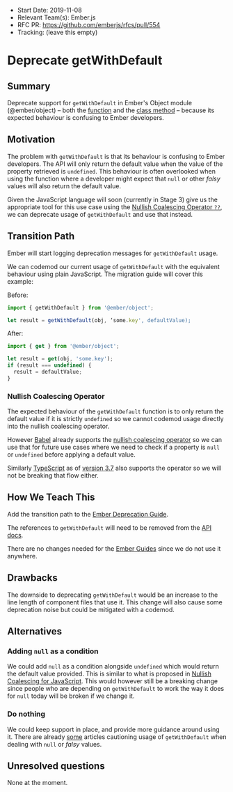 - Start Date: 2019-11-08
- Relevant Team(s): Ember.js
- RFC PR: https://github.com/emberjs/rfcs/pull/554
- Tracking: (leave this empty)

# Deprecate getWithDefault

## Summary

Deprecate support for `getWithDefault` in Ember's Object module (@ember/object) – both the [function](https://api.emberjs.com/ember/release/functions/@ember%2Fobject/getWithDefault) and the [class method](https://api.emberjs.com/ember/release/classes/EmberObject/methods/getWithDefault?anchor=getWithDefault) – because its expected behaviour is confusing to Ember developers.

## Motivation

The problem with `getWithDefault` is that its behaviour is confusing to Ember developers. The API will only return the default value when the value of the property retrieved is `undefined`. This behaviour is often overlooked when using the function where a developer might expect that `null` or other _falsy_ values will also return the default value.

Given the JavaScript language will soon (currently in Stage 3) give us the appropriate tool for this use case using the [Nullish Coalescing Operator `??`](https://github.com/tc39/proposal-nullish-coalescing), we can deprecate usage of `getWithDefault` and use that instead.

## Transition Path

Ember will start logging deprecation messages for `getWithDefault` usage. 

We can codemod our current usage of `getWithDefault` with the equivalent behaviour using plain JavaScript. The migration guide will cover this example:

Before:

```js
import { getWithDefault } from '@ember/object';

let result = getWithDefault(obj, ‘some.key', defaultValue);
```

After:

```js
import { get } from '@ember/object';

let result = get(obj, 'some.key');
if (result === undefined) {
  result = defaultValue;
}
```

### Nullish Coalescing Operator

The expected behaviour of the `getWithDefault` function is to only return the default value if it is strictly `undefined` so we cannot codemod usage directly into the nullish coalescing operator.

However [Babel](https://babeljs.io/) already supports the [nullish coalescing operator](https://babeljs.io/docs/en/next/babel-plugin-proposal-nullish-coalescing-operator.html) so we can use that for future use cases where we need to check if a property is `null` or `undefined` before applying a default value.

Similarly [TypeScript](https://github.com/microsoft/TypeScript) as of [version 3.7](https://devblogs.microsoft.com/typescript/announcing-typescript-3-7/#nullish-coalescing) also supports the operator so we will not be breaking that flow either.

## How We Teach This

Add the transition path to the [Ember Deprecation Guide](https://deprecations.emberjs.com/).

The references to `getWithDefault` will need to be removed from the [API docs](https://api.emberjs.com/ember/release/functions/@ember%2Fobject/getWithDefault). 

There are no changes needed for the [Ember Guides](https://guides.emberjs.com/release/) since we do not use it anywhere.

## Drawbacks

The downside to deprecating `getWithDefault` would be an increase to the line length of component files that use it. This change will also cause some deprecation noise but could be mitigated with a codemod.

## Alternatives

### Adding `null` as a condition

We could add `null` as a condition alongside `undefined` which would return the default value provided. This is similar to what is proposed in [Nullish Coalescing for JavaScript](https://github.com/tc39/proposal-nullish-coalescing). This would however still be a breaking change since people who are depending on `getWithDefault` to work the way it does for `null` today will be broken if we change it.

### Do nothing

We could keep support in place, and provide more guidance around using it. There are already [some](https://dockyard.com/blog/2016/03/18/get-with-default) articles cautioning usage of `getWithDefault` when dealing with `null` or _falsy_ values.

## Unresolved questions

None at the moment.
